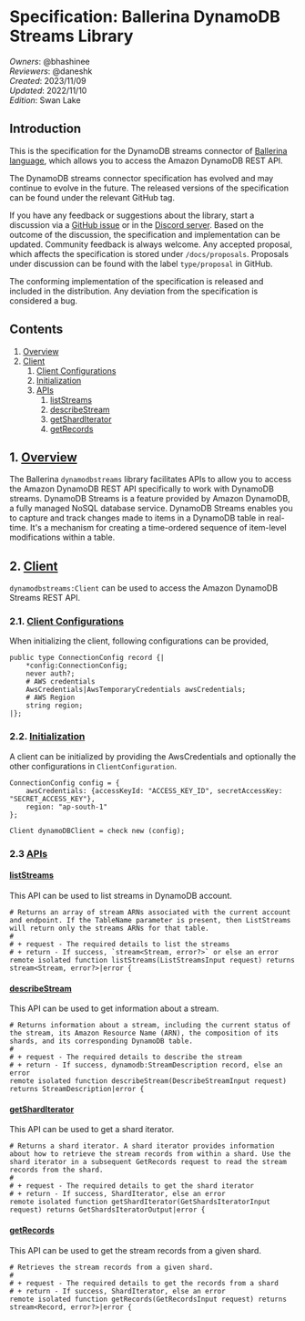 # Specification: Ballerina DynamoDB Streams Library

_Owners_: @bhashinee  
_Reviewers_: @daneshk  
_Created_: 2023/11/09  
_Updated_: 2022/11/10  
_Edition_: Swan Lake  

## Introduction

This is the specification for the DynamoDB streams connector of [Ballerina language](https://ballerina.io/), which allows you to access the Amazon DynamoDB REST API.

The DynamoDB streams connector specification has evolved and may continue to evolve in the future. The released versions of the specification can be found under the relevant GitHub tag.

If you have any feedback or suggestions about the library, start a discussion via a [GitHub issue](https://github.com/ballerina-platform/ballerina-standard-library/issues) or in the [Discord server](https://discord.gg/ballerinalang). Based on the outcome of the discussion, the specification and implementation can be updated. Community feedback is always welcome. Any accepted proposal, which affects the specification is stored under `/docs/proposals`. Proposals under discussion can be found with the label `type/proposal` in GitHub.

The conforming implementation of the specification is released and included in the distribution. Any deviation from the specification is considered a bug.

## Contents
1. [Overview](#1-overview)
2. [Client](#2-client)
    1. [Client Configurations](#21-client-configurations)
    2. [Initialization](#22-initialization)
    3. [APIs](#23-apis)
        1. [listStreams](#listStreams)
        2. [describeStream](#describeStream)
        3. [getShardIterator](#getShardIterator)
        4. [getRecords](#getRecords)
        
## 1. [Overview](#1-overview)

The Ballerina `dynamodbstreams` library facilitates APIs to allow you to access the Amazon DynamoDB REST API specifically to work with DynamoDB streams. 
DynamoDB Streams is a feature provided by Amazon DynamoDB, a fully managed NoSQL database service. DynamoDB Streams enables you to capture and track changes made to items in a DynamoDB table in real-time. It's a mechanism for creating a time-ordered sequence of item-level modifications within a table.

## 2. [Client](#2-client)

`dynamodbstreams:Client` can be used to access the Amazon DynamoDB Streams REST API. 

### 2.1. [Client Configurations](#21-client-configurations)

When initializing the client, following configurations can be provided,

```ballerina
public type ConnectionConfig record {|
    *config:ConnectionConfig;
    never auth?;
    # AWS credentials
    AwsCredentials|AwsTemporaryCredentials awsCredentials;
    # AWS Region
    string region;
|};
```

### 2.2. [Initialization](#22-initialization)

A client can be initialized by providing the AwsCredentials and optionally the other configurations in `ClientConfiguration`.

```ballerina
ConnectionConfig config = {
    awsCredentials: {accessKeyId: "ACCESS_KEY_ID", secretAccessKey: "SECRET_ACCESS_KEY"},
    region: "ap-south-1"
};

Client dynamoDBClient = check new (config);
```

### 2.3 [APIs](#23-apis)

#### [listStreams](#listStreams)

This API can be used to list streams in DynamoDB account.

```ballerina
# Returns an array of stream ARNs associated with the current account and endpoint. If the TableName parameter is present, then ListStreams will return only the streams ARNs for that table.
#
# + request - The required details to list the streams
# + return - If success, `stream<Stream, error?>` or else an error
remote isolated function listStreams(ListStreamsInput request) returns stream<Stream, error?>|error {
```

#### [describeStream](#describeStream)

This API can be used to get information about a stream.

```ballerina
# Returns information about a stream, including the current status of the stream, its Amazon Resource Name (ARN), the composition of its shards, and its corresponding DynamoDB table.
#
# + request - The required details to describe the stream
# + return - If success, dynamodb:StreamDescription record, else an error
remote isolated function describeStream(DescribeStreamInput request) returns StreamDescription|error {
```

#### [getShardIterator](#getShardIterator)

This API can be used to get a shard iterator.

```ballerina
# Returns a shard iterator. A shard iterator provides information about how to retrieve the stream records from within a shard. Use the shard iterator in a subsequent GetRecords request to read the stream records from the shard.
#
# + request - The required details to get the shard iterator
# + return - If success, ShardIterator, else an error
remote isolated function getShardIterator(GetShardsIteratorInput request) returns GetShardsIteratorOutput|error {
```

#### [getRecords](#getRecords)

This API can be used to get the stream records from a given shard.

```ballerina
# Retrieves the stream records from a given shard.
#
# + request - The required details to get the records from a shard
# + return - If success, ShardIterator, else an error
remote isolated function getRecords(GetRecordsInput request) returns stream<Record, error?>|error {
```
